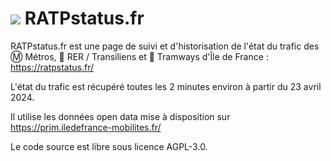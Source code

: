 # ![](/images/favicon2.ico) RATPstatus.fr

RATPstatus.fr est une page de suivi et d'historisation de l'état du trafic des Ⓜ️ Métros, 🚆 RER / Transiliens et 🚈 Tramways d'Île de France : https://ratpstatus.fr/

L'état du trafic est récupéré toutes les 2 minutes environ à partir du 23 avril 2024.

Il utilise les données open data mise à disposition sur https://prim.iledefrance-mobilites.fr/

Le code source est libre sous licence AGPL-3.0.
